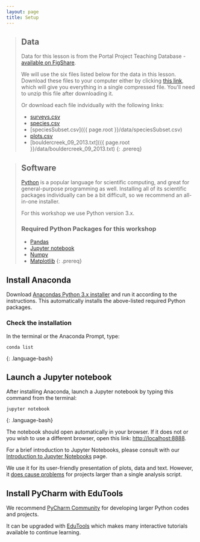 ```yaml
---
layout: page
title: Setup
---
```


> ## Data
> Data for this lesson is from the Portal Project Teaching Database -
> [available on FigShare](https://figshare.com/articles/Portal_Project_Teaching_Database/1314459).
>
> We will use the six files listed below for the data in this lesson.
> Download these files to your computer either by clicking
> [this link](https://github.com/weecology/portal-teachingdb/archive/master.zip),
> which will give you everything in a single compressed file.
> You'll need to unzip this file after downloading it.
>
> Or download each file indvidually with the following links:
>
> - [surveys.csv](https://ndownloader.figshare.com/files/10717177)
> - [species.csv](https://ndownloader.figshare.com/files/3299483)
> - [speciesSubset.csv]({{ page.root }}/data/speciesSubset.csv)
> - [plots.csv](https://ndownloader.figshare.com/files/3299474)
> - [bouldercreek_09_2013.txt]({{ page.root }}/data/bouldercreek_09_2013.txt)
{: .prereq}



> ## Software
> [Python](http://python.org) is a popular language for
> scientific computing, and great for general-purpose programming as
> well.  Installing all of its scientific packages individually can be
> a bit difficult, so we recommend an all-in-one installer.
>
> For this workshop we use Python version 3.x.
>
> ### Required Python Packages for this workshop
>
> * [Pandas](http://pandas.pydata.org/)
> * [Jupyter notebook](http://jupyter.org/)
> * [Numpy](http://www.numpy.org/)
> * [Matplotlib](http://matplotlib.org/)
{: .prereq}

## Install Anaconda

Download [Anacondas Python 3.x installer](https://www.anaconda.com/distribution/#download-section)
and run it according to the instructions.
This automatically installs the above-listed required Python packages.

### Check the installation

In the terminal or the Anaconda Prompt, type:

~~~
conda list
~~~
{: .language-bash}

## Launch a Jupyter notebook

After installing Anaconda,
launch a Jupyter notebook by typing this command from the terminal:

~~~
jupyter notebook
~~~
{: .language-bash}

The notebook should open automatically in your browser. If it does not or you
wish to use a different browser, open this link: <http://localhost:8888>.

For a brief introduction to Jupyter Notebooks, please consult with our
[Introduction to Jupyter Notebooks](jupyter_notebooks) page.

We use it for its user-friendly presentation of plots, data and text.
However, it [does cause problems](https://twitter.com/joelgrus/status/1044318416012750850)
for projects larger than a single analysis script.

## Install PyCharm with EduTools

We recommend [PyCharm Community](https://www.jetbrains.com/pycharm/download/)
for developing larger Python codes and projects.

It can be upgraded with [EduTools](https://www.jetbrains.com/help/education/install-edutools-plugin.html?section=PyCharm)
which makes many interactive tutorials available to continue learning.
